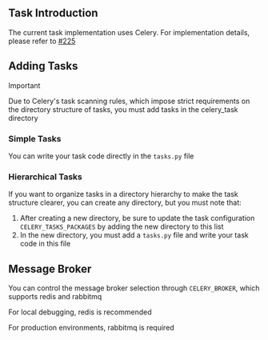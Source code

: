 ## Task Introduction

The current task implementation uses Celery. For implementation details, please refer to [#225](https://github.com/fastapi-practices/fastapi_best_architecture/discussions/225)

## Adding Tasks

> [!IMPORTANT]
> Due to Celery's task scanning rules, which impose strict requirements on the directory structure of tasks, you must add tasks in the celery_task directory

### Simple Tasks

You can write your task code directly in the `tasks.py` file

### Hierarchical Tasks

If you want to organize tasks in a directory hierarchy to make the task structure clearer, you can create any directory, but you must note that:

1. After creating a new directory, be sure to update the task configuration `CELERY_TASKS_PACKAGES` by adding the new directory to this list
2. In the new directory, you must add a `tasks.py` file and write your task code in this file

## Message Broker

You can control the message broker selection through `CELERY_BROKER`, which supports redis and rabbitmq

For local debugging, redis is recommended

For production environments, rabbitmq is required
